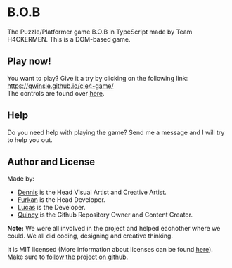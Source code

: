 # B.O.B

The Puzzle/Platformer game B.O.B in TypeScript made by Team H4CKERMEN. This is a DOM-based game.<br>

## Play now!
You want to play? Give it a try by clicking on the following link: https://qwinsie.github.io/cle4-game/<br>
The controls are found over [here](https://qwinsie.github.io/cle4-game/pages/controls.html).

## Help
Do you need help with playing the game? Send me a message and I will try to help you out.

## Author and License
Made by: 
- [Dennis](https://github.com/Dvbritsem) is the Head Visual Artist and Creative Artist.
- [Furkan](https://github.com/fozdemir40) is the Head Developer.
- [Lucas](https://github.com/LuukFTF) is the Developer.
- [Quincy](https://github.com/Qwinsie) is the Github Repository Owner and Content Creator.<br>

**Note:** We were all involved in the project and helped eachother where we could. We all did coding, designing and creative thinking.<br>

It is MIT licensed (More information about licenses can be found [here](https://choosealicense.com/)). Make sure to [follow the project on github](https://github.com/Qwinsie/cle4-game).
